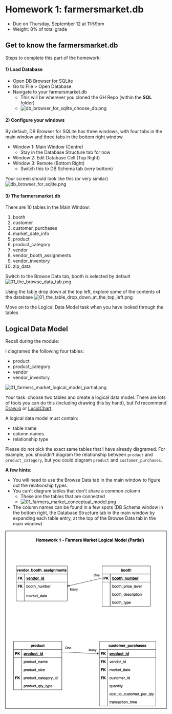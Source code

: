 # Homework 1: farmersmarket.db

- Due on Thursday, September 12 at 11:59pm
- Weight: 8% of total grade

## Get to know the farmersmarket.db

Steps to complete this part of the homework:

#### 1) Load Database

- Open DB Browser for SQLite
- Go to File > Open Database
- Navigate to your farmersmarket.db
  - This will be wherever you cloned the GH Repo (within the **SQL** folder)
  - ![db_browser_for_sqlite_choose_db.png](./images/01_db_browser_for_sqlite_choose_db.png)

#### 2) Configure your windows

By default, DB Browser for SQLite has three windows, with four tabs in the main window and three tabs in the bottom right window

- Window 1: Main Window (Centre)
  - Stay in the Database Structure tab for now
- Window 2: Edit Database Cell (Top Right)
- Window 3: Remote (Bottom Right)
  - Switch this to DB Schema tab (very bottom)

Your screen should look like this (or very similar)
![db_browser_for_sqlite.png](./images/01_db_browser_for_sqlite.png)

#### 3) The farmersmarket.db

There are 10 tables in the Main Window:

1. booth
2. customer
3. customer_purchases
4. market_date_info
5. product
6. product_category
7. vendor
8. vendor_booth_assignments
9. vendor_inventory
10. zip_data

Switch to the Browse Data tab, booth is selected by default
![01_the_browse_data_tab.png](./images/01_the_browse_data_tab.png)

Using the table drop down at the top left, explore some of the contents of the database
![01_the_table_drop_down_at_the_top_left.png](./images/01_the_table_drop_down_at_the_top_left.png)

Move on to the Logical Data Model task when you have looked through the tables

## Logical Data Model

Recall during the module:

I diagramed the following four tables:

- product
- product_category
- vendor
- vendor_inventory

![01_farmers_market_logical_model_partial.png](./images/01_farmers_market_logical_model_partial.png)

Your task: choose two tables and create a logical data model. There are lots of tools you can do this (including drawing this by hand), but I'd recommend [Draw.io](https://www.drawio.com/) or [LucidChart](https://www.lucidchart.com/pages/).

A logical data model must contain:

- table name
- column names
- relationship type

Please do not pick the exact same tables that I have already diagramed. For example, you shouldn't diagram the relationship between `product` and `product_category`, but you could diagram `product` and `customer_purchases`.

**A few hints**:

- You will need to use the Browse Data tab in the main window to figure out the relationship types.
- You can't diagram tables that don't share a common column
  - These are the tables that are connected
  - ![01_farmers_market_conceptual_model.png](./images/01_farmers_market_conceptual_model.png)
- The column names can be found in a few spots (DB Schema window in the bottom right, the Database Structure tab in the main window by expanding each table entry, at the top of the Browse Data tab in the main window)

![ER Diagram](./homework1.png)
